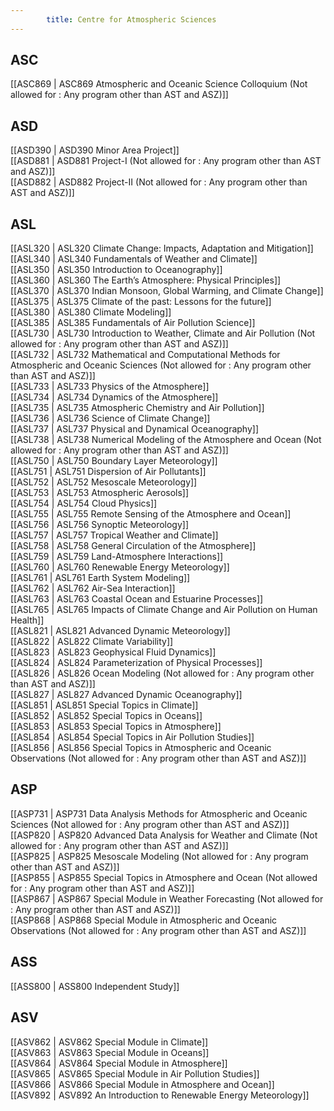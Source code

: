 ```yaml
---
        title: Centre for Atmospheric Sciences
---
```



## ASC  
[[ASC869 | ASC869 Atmospheric and Oceanic Science Colloquium (Not allowed for : Any program other than AST and ASZ)]]  


## ASD  
[[ASD390 | ASD390 Minor Area Project]]  
[[ASD881 | ASD881 Project-I (Not allowed for : Any program other than AST and ASZ)]]  
[[ASD882 | ASD882 Project-II (Not allowed for : Any program other than AST and ASZ)]]  


## ASL  
[[ASL320 | ASL320 Climate Change: Impacts, Adaptation and Mitigation]]  
[[ASL340 | ASL340 Fundamentals of Weather and Climate]]  
[[ASL350 | ASL350 Introduction to Oceanography]]  
[[ASL360 | ASL360 The Earth’s Atmosphere: Physical Principles]]  
[[ASL370 | ASL370 Indian Monsoon, Global Warming, and Climate Change]]  
[[ASL375 | ASL375 Climate of the past: Lessons for the future]]  
[[ASL380 | ASL380 Climate Modeling]]  
[[ASL385 | ASL385 Fundamentals of Air Pollution Science]]  
[[ASL730 | ASL730 Introduction to Weather, Climate and Air Pollution (Not allowed for : Any program other than AST and ASZ)]]  
[[ASL732 | ASL732 Mathematical and Computational Methods for Atmospheric and Oceanic Sciences (Not allowed for : Any program other than AST and ASZ)]]  
[[ASL733 | ASL733 Physics of the Atmosphere]]  
[[ASL734 | ASL734 Dynamics of the Atmosphere]]  
[[ASL735 | ASL735 Atmospheric Chemistry and Air Pollution]]  
[[ASL736 | ASL736 Science of Climate Change]]  
[[ASL737 | ASL737 Physical and Dynamical Oceanography]]  
[[ASL738 | ASL738 Numerical Modeling of the Atmosphere and Ocean (Not allowed for : Any program other than AST and ASZ)]]  
[[ASL750 | ASL750 Boundary Layer Meteorology]]  
[[ASL751 | ASL751 Dispersion of Air Pollutants]]  
[[ASL752 | ASL752 Mesoscale Meteorology]]  
[[ASL753 | ASL753 Atmospheric Aerosols]]  
[[ASL754 | ASL754 Cloud Physics]]  
[[ASL755 | ASL755 Remote Sensing of the Atmosphere and Ocean]]  
[[ASL756 | ASL756 Synoptic Meteorology]]  
[[ASL757 | ASL757 Tropical Weather and Climate]]  
[[ASL758 | ASL758 General Circulation of the Atmosphere]]  
[[ASL759 | ASL759 Land-Atmosphere Interactions]]  
[[ASL760 | ASL760 Renewable Energy Meteorology]]  
[[ASL761 | ASL761 Earth System Modeling]]  
[[ASL762 | ASL762 Air-Sea Interaction]]  
[[ASL763 | ASL763 Coastal Ocean and Estuarine Processes]]  
[[ASL765 | ASL765 Impacts of Climate Change and Air Pollution on Human Health]]  
[[ASL821 | ASL821 Advanced Dynamic Meteorology]]  
[[ASL822 | ASL822 Climate Variability]]  
[[ASL823 | ASL823 Geophysical Fluid Dynamics]]  
[[ASL824 | ASL824 Parameterization of Physical Processes]]  
[[ASL826 | ASL826 Ocean Modeling (Not allowed for : Any program other than AST and ASZ)]]  
[[ASL827 | ASL827 Advanced Dynamic Oceanography]]  
[[ASL851 | ASL851 Special Topics in Climate]]  
[[ASL852 | ASL852 Special Topics in Oceans]]  
[[ASL853 | ASL853 Special Topics in Atmosphere]]  
[[ASL854 | ASL854 Special Topics in Air Pollution Studies]]  
[[ASL856 | ASL856 Special Topics in Atmospheric and Oceanic Observations (Not allowed for : Any program other than AST and ASZ)]]  


## ASP  
[[ASP731 | ASP731 Data Analysis Methods for Atmospheric and Oceanic Sciences (Not allowed for : Any program other than AST and ASZ)]]  
[[ASP820 | ASP820 Advanced Data Analysis for Weather and Climate (Not allowed for : Any program other than AST and ASZ)]]  
[[ASP825 | ASP825 Mesoscale Modeling (Not allowed for : Any program other than AST and ASZ)]]  
[[ASP855 | ASP855 Special Topics in Atmosphere and Ocean (Not allowed for : Any program other than AST and ASZ)]]  
[[ASP867 | ASP867 Special Module in Weather Forecasting (Not allowed for : Any program other than AST and ASZ)]]  
[[ASP868 | ASP868 Special Module in Atmospheric and Oceanic Observations (Not allowed for : Any program other than AST and ASZ)]]  


## ASS  
[[ASS800 | ASS800 Independent Study]]  


## ASV  
[[ASV862 | ASV862 Special Module in Climate]]  
[[ASV863 | ASV863 Special Module in Oceans]]  
[[ASV864 | ASV864 Special Module in Atmosphere]]  
[[ASV865 | ASV865 Special Module in Air Pollution Studies]]  
[[ASV866 | ASV866 Special Module in Atmosphere and Ocean]]  
[[ASV892 | ASV892 An Introduction to Renewable Energy Meteorology]]  
